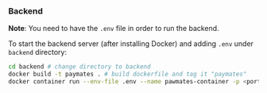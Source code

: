 ### Backend

**Note**: You need to have the `.env` file in order to run the backend. 

To start the backend server (after installing Docker) and adding `.env` under `backend` directory:
```bash
cd backend # change directory to backend
docker build -t paymates . # build dockerfile and tag it "paymates"
docker container run --env-file .env --name pawmates-container -p <port>:8080 paymates # run container and expose the <port> port externally
```